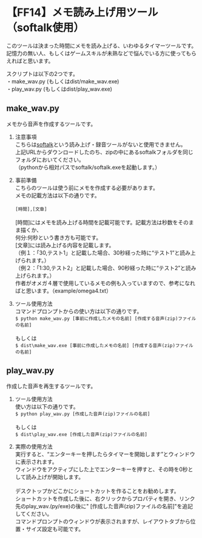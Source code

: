 ﻿# 【FF14】メモ読み上げ用ツール（softalk使用）<br>

このツールは決まった時間にメモを読み上げる、いわゆるタイマーツールです。<br>
記憶力の無い人、もしくはゲームスキルが未熟などで悩んでいる方に使ってもらえればと思います。<br>

スクリプトは以下の2つです。<br>
・make_wav.py (もしくはdist/make_wav.exe)<br>
・play_wav.py (もしくはdist/play_wav.exe)<br>

## make_wav.py<br>
メモから音声を作成するツールです。<br>

1. 注意事項<br>
こちらは[softalk](https://www35.atwiki.jp/softalk/pages/15.html)という読み上げ・録音ツールがないと使用できません。<br>
上記URLからダウンロードしたのち、zipの中にあるsoftalkフォルダを同じフォルダにおいてください。<br>
（pythonから相対パスでsoftalk/softalk.exeを起動します。）<br>

2. 事前準備<br>
こちらのツールは使う前にメモを作成する必要があります。<br>
メモの記載方法は以下の通りです。<br><br>
`[時間],[文章]`<br><br>
[時間]にはメモを読み上げる時間を記載可能です。記載方法は秒数をそのまま描くか、<br>
何分:何秒という書き方も可能です。<br>
[文章]には読み上げる内容を記載します。<br>
（例１：「30,テスト1」と記載した場合、30秒経った時に“テスト1”と読み上げられます。）<br>
（例２：「1:30,テスト2」と記載した場合、90秒経った時に“テスト2”と読み上げられます。）<br>
作者がオメガ４層で使用しているメモの例も入っていますので、参考になればと思います。（example/omega4.txt）<br>

3. ツール使用方法<br>
コマンドプロンプトからの使い方は以下の通りです。<br>
`$ python make_wav.py [事前に作成したメモの名前] [作成する音声(zip)ファイルの名前]`<br><br>
もしくは<br>
`$ dist\make_wav.exe [事前に作成したメモの名前] [作成する音声(zip)ファイルの名前]`<br>

## play_wav.py<br>
作成した音声を再生するツールです。<br>

1. ツール使用方法<br>
使い方は以下の通りです。<br>
`$ python play_wav.py [作成した音声(zip)ファイルの名前]`<br><br>
もしくは<br>
`$ dist\play_wav.exe [作成した音声(zip)ファイルの名前]`<br>

2. 実際の使用方法<br>
実行すると、“エンターキーを押したらタイマーを開始します”とウィンドウに表示されます。<br>
ウィンドウをアクティブにした上でエンターキーを押すと、その時を0秒として読み上げが開始します。<br><br>
デスクトップかどこかにショートカットを作ることをお勧めします。<br>
ショートカットを作成した後に、右クリックからプロパティを開き、リンク先のplay_wav.(py/exe)の後に" [作成した音声(zip)ファイルの名前]"を追記してください。<br>
コマンドプロンプトのウィンドウが表示されますが、レイアウトタブから位置・サイズ設定も可能です。<br>




